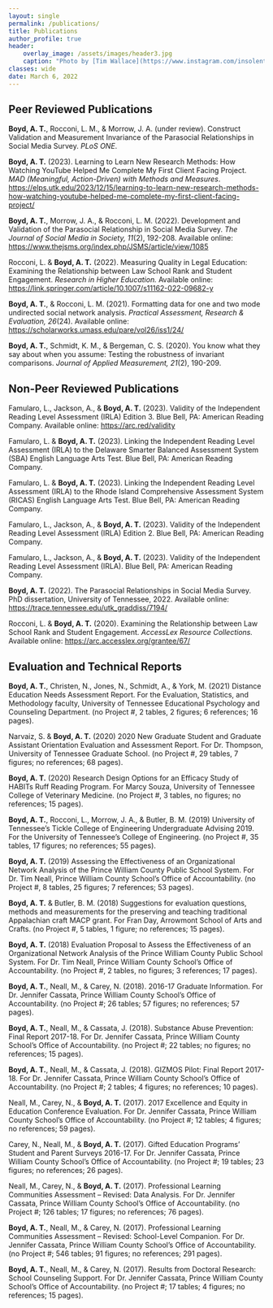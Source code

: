 ```yaml
---
layout: single
permalink: /publications/
title: Publications
author_profile: true
header:
    overlay_image: /assets/images/header3.jpg
    caption: "Photo by [Tim Wallace](https://www.instagram.com/insolentprodigy/)"
classes: wide
date: March 6, 2022
---
```


## Peer Reviewed Publications

**Boyd, A. T.**, Rocconi, L. M., & Morrow, J. A. (under review). Construct Validation and Measurement Invariance of the Parasocial Relationships in Social Media Survey. *PLoS ONE*.

**Boyd, A. T.** (2023). Learning to Learn New Research Methods: How Watching YouTube Helped Me Complete My First Client Facing Project. *MAD (Meaningful, Action-Driven) with Methods and Measures*. <https://elps.utk.edu/2023/12/15/learning-to-learn-new-research-methods-how-watching-youtube-helped-me-complete-my-first-client-facing-project/>

**Boyd, A. T.**, Morrow, J. A., & Rocconi, L. M. (2022). Development and Validation of the Parasocial Relationship in Social Media Survey. *The Journal of Social Media in Society, 11*(2), 192-208. Available online: <https://www.thejsms.org/index.php/JSMS/article/view/1085>

Rocconi, L. & **Boyd, A. T.** (2022). Measuring Quality in Legal Education: Examining the Relationship between Law School Rank and Student Engagement. *Research in Higher Education.* Available online: <https://link.springer.com/article/10.1007/s11162-022-09682-y>

**Boyd, A. T.**, & Rocconi, L. M. (2021). Formatting data for one and two mode undirected social network analysis. *Practical Assessment, Research & Evaluation, 26*(24). Available online: <https://scholarworks.umass.edu/pare/vol26/iss1/24/>

**Boyd, A. T.**, Schmidt, K. M., & Bergeman, C. S. (2020). You know what they say about when you assume: Testing the robustness of invariant comparisons. *Journal of Applied Measurement, 21*(2), 190-209.

## Non-Peer Reviewed Publications

Famularo, L., Jackson, A., & **Boyd, A. T.** (2023). Validity of the Independent Reading Level Assessment (IRLA) Edition 3. Blue Bell, PA: American Reading Company. Available online: <https://arc.red/validity>

Famularo, L. & **Boyd, A. T.** (2023). Linking the Independent Reading Level Assessment (IRLA) to the Delaware Smarter Balanced Assessment System (SBA) English Language Arts Test. Blue Bell, PA: American Reading Company.

Famularo, L. & **Boyd, A. T.** (2023). Linking the Independent Reading Level Assessment (IRLA) to the Rhode Island Comprehensive Assessment System (RICAS) English Language Arts Test. Blue Bell, PA: American Reading Company.

Famularo, L., Jackson, A., & **Boyd, A. T.** (2023). Validity of the Independent Reading Level Assessment (IRLA) Edition 2. Blue Bell, PA: American Reading Company.

Famularo, L., Jackson, A., & **Boyd, A. T.** (2023). Validity of the Independent Reading Level Assessment (IRLA). Blue Bell, PA: American Reading Company.

**Boyd, A. T.** (2022). The Parasocial Relationships in Social Media Survey. PhD dissertation, University of Tennessee, 2022. Available online: <https://trace.tennessee.edu/utk_graddiss/7194/>

Rocconi, L. & **Boyd, A. T.** (2020). Examining the Relationship between Law School Rank and Student Engagement. *AccessLex Resource Collections.* Available online: <https://arc.accesslex.org/grantee/67/>

## Evaluation and Technical Reports

**Boyd, A. T.**, Christen, N., Jones, N., Schmidt, A., & York, M. (2021) Distance Education Needs Assessment Report. For the Evaluation, Statistics, and Methodology faculty, University of Tennessee Educational Psychology and Counseling Department. (no Project #, 2 tables, 2 figures; 6 references; 16 pages).

Narvaiz, S. & **Boyd, A. T.** (2020) 2020 New Graduate Student and Graduate Assistant Orientation Evaluation and Assessment Report. For Dr. Thompson, University of Tennessee Graduate School. (no Project #, 29 tables, 7 figures; no references; 68 pages).

**Boyd, A. T.** (2020) Research Design Options for an Efficacy Study of HABITs Ruff Reading Program. For Marcy Souza, University of Tennessee College of Veterinary Medicine. (no Project #, 3 tables, no figures; no references; 15 pages).

**Boyd, A. T.**, Rocconi, L., Morrow, J. A., & Butler, B. M. (2019) University of Tennessee’s Tickle College of Engineering Undergraduate Advising 2019. For the University of Tennessee’s College of Engineering. (no Project #, 35 tables, 17 figures; no references; 55 pages).

**Boyd, A. T.** (2019) Assessing the Effectiveness of an Organizational Network Analysis of the Prince William County Public School System. For Dr. Tim Neall, Prince William County School’s Office of Accountability. (no Project #, 8 tables, 25 figures; 7 references; 53 pages).

**Boyd, A. T.** & Butler, B. M. (2018) Suggestions for evaluation questions, methods and measurements for the preserving and teaching traditional Appalachian craft MACP grant. For Fran Day, Arrowmont School of Arts and Crafts. (no Project #, 5 tables, 1 figure; no references; 15 pages).

**Boyd, A. T.** (2018) Evaluation Proposal to Assess the Effectiveness of an Organizational Network Analysis of the Prince William County Public School System. For Dr. Tim Neall, Prince William County School’s Office of Accountability. (no Project #, 2 tables, no figures; 3 references; 17 pages).

**Boyd, A. T.**, Neall, M., & Carey, N. (2018). 2016-17 Graduate Information. For Dr. Jennifer Cassata, Prince William County School’s Office of Accountability. (no Project #; 26 tables; 57 figures; no references; 57 pages).

**Boyd, A. T.**, Neall, M., & Cassata, J. (2018). Substance Abuse Prevention: Final Report 2017-18. For Dr. Jennifer Cassata, Prince William County School’s Office of Accountability. (no Project #; 22 tables; no figures; no references; 15 pages).

**Boyd, A. T.**, Neall, M., & Cassata, J. (2018). GIZMOS Pilot: Final Report 2017-18. For Dr. Jennifer Cassata, Prince William County School’s Office of Accountability. (no Project #; 2 tables; 4 figures; no references; 10 pages).

Neall, M., Carey, N., & **Boyd, A. T.** (2017). 2017 Excellence and Equity in Education Conference Evaluation. For Dr. Jennifer Cassata, Prince William County School’s Office of Accountability. (no Project #; 12 tables; 4 figures; no references; 59 pages).

Carey, N., Neall, M., & **Boyd, A. T.** (2017). Gifted Education Programs’ Student and Parent Surveys 2016-17. For Dr. Jennifer Cassata, Prince William County School’s Office of Accountability. (no Project #; 19 tables; 23 figures; no references; 26 pages).

Neall, M., Carey, N., & **Boyd, A. T.** (2017). Professional Learning Communities Assessment – Revised: Data Analysis. For Dr. Jennifer Cassata, Prince William County School’s Office of Accountability. (no Project #; 126 tables; 17 figures; no references; 76 pages).

**Boyd, A. T.**, Neall, M., & Carey, N. (2017). Professional Learning Communities Assessment – Revised: School-Level Companion. For Dr. Jennifer Cassata, Prince William County School’s Office of Accountability. (no Project #; 546 tables; 91 figures; no references; 291 pages).

**Boyd, A. T.**, Neall, M., & Carey, N. (2017). Results from Doctoral Research: School Counseling Support. For Dr. Jennifer Cassata, Prince William County School’s Office of Accountability. (no Project #; 17 tables; 4 figures; no references; 15 pages).
